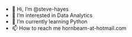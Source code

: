 - 👋 Hi, I’m @steve-hayes
- 👀 I’m interested in Data Analytics
- 🌱 I’m currently learning Python
- 📫 How to reach me hornbeam-at-hotmail.com

<!---
steve-hayes/steve-hayes is a ✨ special ✨ repository because its `README.md` (this file) appears on your GitHub profile.
You can click the Preview link to take a look at your changes.
--->
